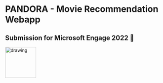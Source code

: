 # PANDORA - Movie Recommendation Webapp
## Submission for Microsoft Engage 2022 🌟
<img src="https://user-images.githubusercontent.com/55680995/125406184-2f3d8700-e3d6-11eb-9327-09c2dd584893.png" alt="drawing" width="100"/>
